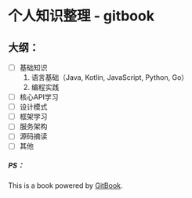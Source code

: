 # 个人知识整理 - gitbook

## 大纲：
- [ ] 基础知识
    1. 语言基础（Java, Kotlin, JavaScript, Python, Go）
    2. 编程实践 
- [ ] 核心API学习
- [ ] 设计模式
- [ ] 框架学习
- [ ] 服务架构
- [ ] 源码摘读
- [ ] 其他

##### PS：
This is a book powered by [GitBook](https://github.com/GitbookIO/gitbook).